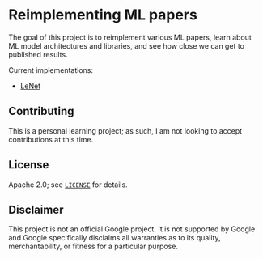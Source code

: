 # Reimplementing ML papers

The goal of this project is to reimplement various ML papers, learn about ML
model architectures and libraries, and see how close we can get to published
results.

Current implementations:

* [LeNet](lenet)

## Contributing

This is a personal learning project; as such, I am not looking to accept
contributions at this time.

## License

Apache 2.0; see [`LICENSE`](LICENSE) for details.

## Disclaimer

This project is not an official Google project. It is not supported by Google
and Google specifically disclaims all warranties as to its quality,
merchantability, or fitness for a particular purpose.
